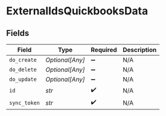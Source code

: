 # ExternalIdsQuickbooksData


## Fields

| Field              | Type               | Required           | Description        |
| ------------------ | ------------------ | ------------------ | ------------------ |
| `do_create`        | *Optional[Any]*    | :heavy_minus_sign: | N/A                |
| `do_delete`        | *Optional[Any]*    | :heavy_minus_sign: | N/A                |
| `do_update`        | *Optional[Any]*    | :heavy_minus_sign: | N/A                |
| `id`               | *str*              | :heavy_check_mark: | N/A                |
| `sync_token`       | *str*              | :heavy_check_mark: | N/A                |